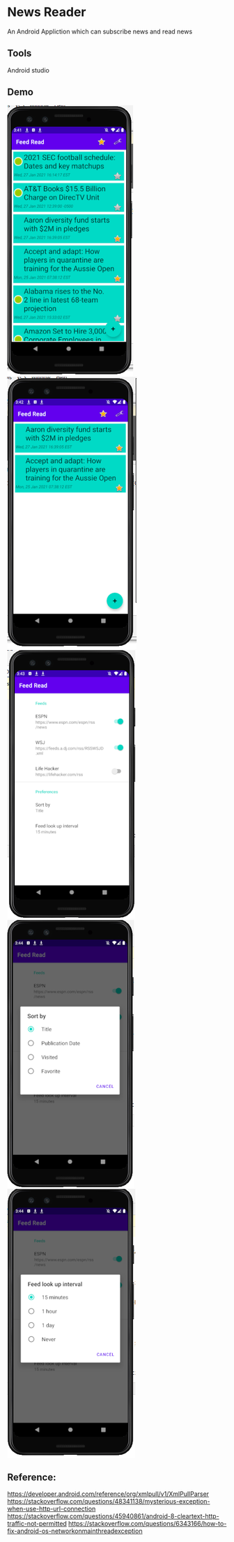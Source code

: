 
# News Reader
 An Android Appliction which can subscribe news and read news
## Tools
 Android studio 


## Demo
<img src="examples/1.PNG">
<img src="examples/2.PNG">
<img src="examples/3.PNG">
<img src="examples/4.PNG">
<img src="examples/5.PNG">


## Reference:
https://developer.android.com/reference/org/xmlpull/v1/XmlPullParser
https://stackoverflow.com/questions/48341138/mysterious-exception-when-use-http-url-connection
https://stackoverflow.com/questions/45940861/android-8-cleartext-http-traffic-not-permitted
https://stackoverflow.com/questions/6343166/how-to-fix-android-os-networkonmainthreadexception











